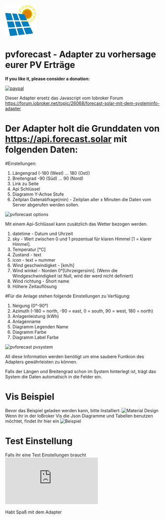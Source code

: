 ![Logo](img/pvforecast.png)

# pvforecast - Adapter zu vorhersage eurer PV Erträge

**If you like it, please consider a donation:**

[![paypal](https://www.paypalobjects.com/en_US/i/btn/btn_donateCC_LG.gif)](https://www.paypal.com/cgi-bin/webscr?cmd=_s-xclick&hosted_button_id=UYB92ZVNEFNF6&source=url)


Dieser Adapter ersetz das Javascript vom Iobroker Forum https://forum.iobroker.net/topic/26068/forecast-solar-mit-dem-systeminfo-adapter

# Der Adapter holt die Grunddaten von https://api.forecast.solar mit folgenden Daten:


#Einstellungen:
1. Längengrad (-180 (West) … 180 (Ost))
2. Breitengrad -90 (Süd) … 90 (Nord)
3. Link zu Seite
4. Api Schlüssel
5. Diagramm Y-Achse Stufe
6. Zeitplan Datenabfrage(min) - Zeitplan aller x Minuten die Daten vom Server abgerufen werden sollen.

![pvforecast options](https://user-images.githubusercontent.com/76852173/155196476-8c8210d9-bdb2-456b-a0aa-1dd411efea5e.JPG)

Mit einem Api-Schlüssel kann zusätzlich das Wetter bezogen werden.

1. datetime - Datum und Uhrzeit
2. sky - Wert zwischen 0 und 1 prozentual für klaren Himmel [1 =  klarer Himmel].
3. Temperatur [°C]
4. Zustand - text 
5. icon - text + nummer
6. Wind geschwindigket -  [km/h]
7. Wind winkel - Norden 0°[Uhrzeigersinn]. (Wenn die Windgeschwindigkeit ist Null, wird der werd nicht definiert)
8. Wind richtung - Short name 
9. Höhere Zeitauflösung

#Für die Anlage stehen folgende Einstellungen zu Verfügung:

1. Neigung (0°-90°)
2. Azimuth (-180 = north, -90 = east, 0 = south, 90 = west, 180 = north)
3. Anlagenleistung (kWh)
4. Anlagenname
5. Diagramm Legenden Name
9. Diagramm Farbe
10. Diagramm Label Farbe 

![pvforecast pvsystem](https://user-images.githubusercontent.com/76852173/155196535-6828775a-8234-4a6a-b2a3-03d7fd88c80d.JPG)


All diese Information werden benötigt um eine saubere Funtkion des Adapters gewährleisten zu können.

Falls der Längen und Breitengrad schon im System hinterlegt ist, trägt das System die Daten automatisch in die Felder ein.


# Vis Beispiel

Bevor das Beispiel geladen werden kann, bitte Installiert: ![Material Design](https://github.com/Scrounger/ioBroker.vis-materialdesign)
Wenn ihr in der IoBroker Vis die Json Diagramme und Tabellen benutzen möchtet, findet ihr hier ein ![Beispiel](https://github.com/Patrick-Walther/ioBroker.pvforecast/blob/main/docs/example/vis/)


# Test Einstellung
Falls ihr eine Test Einstellungen braucht![Klickt hier](https://github.com/Patrick-Walther/ioBroker.pvforecast/blob/main/docs/example/system.adapter.pvforecast.0.json) 

Habt Spaß mit dem Adapter


